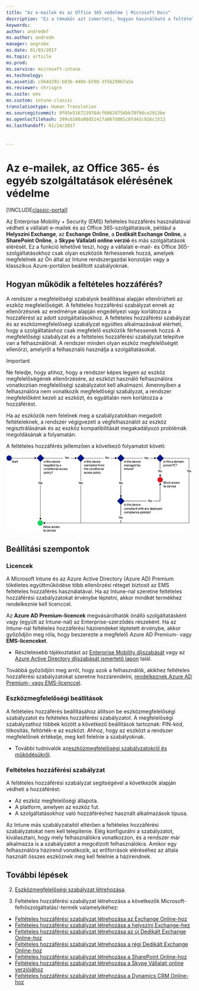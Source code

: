 ```yaml
---
title: "Az e-mailek és az Office 365 védelme | Microsoft Docs"
description: "Ez a témakör azt ismerteti, hogyan használható a feltételes hozzáférés arra, hogy csak a megfelelő eszközök férhessenek hozzá a vállalati e-mailekhez, valamint a SharePoint Online-on és más szolgáltatásokban tárolt vállalati adatokhoz."
keywords: 
author: andredm7
ms.author: andredm
manager: angrobe
ms.date: 01/03/2017
ms.topic: article
ms.prod: 
ms.service: microsoft-intune
ms.technology: 
ms.assetid: c564d292-b83b-440d-bf08-3f5b299b7a5e
ms.reviewer: chrisgre
ms.suite: ems
ms.custom: intune-classic
translationtype: Human Translation
ms.sourcegitcommit: 9f05e516723976dcf6862475dbb78f9dce2913be
ms.openlocfilehash: 399c6260a98d51417a067d001c0fd42c926c1513
ms.lasthandoff: 01/24/2017


---
```


# <a name="protect-access-to-email-office-365-and-other-services-with-microsoft-intune"></a>Az e-mailek, az Office 365- és egyéb szolgáltatások elérésének védelme

[!INCLUDE[classic-portal](../includes/classic-portal.md)]

Az Enterprise Mobility + Security (EMS) feltételes hozzáférés használatával védheti a vállalati e-mailek és az Office 365-szolgáltatások, például a **Helyszíni Exchange**, az **Exchange Online**, a **Dedikált Exchange Online**, a **SharePoint Online**, a **Skype Vállalati online verzió** és más szolgáltatások elérését. Ez a funkció lehetővé teszi, hogy a vállalati e-mail- és Office 365-szolgáltatásokhoz csak olyan eszközök férhessenek hozzá, amelyek megfelelnek az Ön által az Intune rendszergazdai konzolján vagy a klasszikus Azure-portálon beállított szabályoknak.
## <a name="how-does-conditional-access-work"></a>Hogyan működik a feltételes hozzáférés?
A rendszer a megfelelőségi szabályok beállításai alapján ellenőrizheti az eszköz megfelelőségét. A feltételes hozzáférési szabályzat ennek az ellenőrzésnek az eredménye alapján engedélyezi vagy korlátozza a hozzáférést az adott szolgáltatásokhoz. A feltételes hozzáférési szabályzat és az eszközmegfelelőségi szabályzat együttes alkalmazásával elérheti, hogy a szolgáltatáshoz csak megfelelő eszközök férhessenek hozzá. A megfelelőségi szabályzat és a feltételes hozzáférési szabályzat telepítve van a felhasználónál. A rendszer minden olyan eszköz megfelelőségét ellenőrzi, amelyről a felhasználó használja a szolgáltatásokat.

> [!IMPORTANT] 
> Ne feledje, hogy ahhoz, hogy a rendszer képes legyen az eszköz megfelelőségének ellenőrzésére, az eszközt használó felhasználóra vonatkozóan megfelelőségi szabályzatot kell alkalmazni.
> Amennyiben a felhasználóra nem vonatkozik megfelelőségi szabályzat, a rendszer megfelelőként kezeli az eszközt, és egyáltalán nem korlátozza a hozzáférést.

Ha az eszközök nem felelnek meg a szabályzatokban megadott feltételeknek, a rendszer végigvezeti a végfelhasználót az eszköz regisztrálásának és az eszköz kompatibilitását megakadályozó problémák megoldásának a folyamatán.

A feltételes hozzáférés jellemzően a következő folyamatot követi:

![Azokat a döntési pontokat megjelenítő diagram, amelyek segítségével a rendszer meghatározza, hogy hozzáférést kaphat-e az adott eszköz az adott szolgáltatáshoz](../media/ConditionalAccess4.png)

## <a name="setup-considerations"></a>Beállítási szempontok

### <a name="licensing"></a>Licencek

A Microsoft Intune és az Azure Active Directory (Azure AD) Premium tökéletes együttműködése több ellenőrzési réteget biztosít az EMS feltételes hozzáférés használatával. Ha az Intune-nal szeretne feltételes hozzáférési szabályzatokat érvénybe léptetni, akkor mindkét termékhez rendelkeznie kell licenccel.

Az **Azure AD Premium-licencek** megvásárolhatók önálló szolgáltatásként vagy (együtt az Intune-nal) az Enterprise-szerződés részeként. Ha az Intune-nal feltételes hozzáférési házirendeket léptetett érvénybe, akkor győződjön meg róla, hogy beszerezte a megfelelő Azure AD Premium- vagy **EMS-licenceket**.

- Részletesebb tájékoztatást az [Enterprise Mobility díjszabását](https://www.microsoft.com/en-us/cloud-platform/enterprise-mobility-pricing) vagy az [Azure Active Directory díjszabását ismertető lapon](https://azure.microsoft.com/en-us/pricing/details/active-directory/) talál.

Továbbá győződjön meg arról, hogy azok a felhasználók, akikhez feltételes hozzáférési szabályzatokat szeretne hozzárendelni, [rendelkeznek Azure AD Premium- vagy EMS-licenccel](/Intune/get-started/start-with-a-paid-subscription-to-microsoft-intune-step-4.md).

### <a name="device-compliance-settings"></a>Eszközmegfelelőségi beállítások

A feltételes hozzáférés beállításához állítson be eszközmegfelelőségi szabályzatot és feltételes hozzáférési szabályzatot. A megfelelőségi szabályzathoz többek között a következő beállítások tartoznak: PIN-kód, titkosítás, feltörték-e az eszközt. Ahhoz, hogy az eszközt a rendszer megfelelőnek értékelje, meg kell felelnie a szabályoknak.

- További tudnivalók az[eszközmegfelelőségi szabályzatokról és működésükről](introduction-to-device-compliance-policies-in-microsoft-intune.md).

### <a name="conditional-access-policy"></a>Feltételes hozzáférési szabályzat

A feltételes hozzáférési szabályzat segítségével a következők alapján védheti a hozzáférést:
- Az eszköz megfelelőségi állapota.
- A platform, amelyen az eszköz fut.
- A szolgáltatásokhoz való hozzáféréshez használt alkalmazások típusa.

Az Intune más szabályzataitól eltérően a feltételes hozzáférési szabályzatokat nem kell telepítenie. Elég konfigurálni a szabályzatot, kiválasztani, hogy mely felhasználókra vonatkozzon, és a rendszer már alkalmazza is a szabályzatot a megcélzott felhasználókra. Amikor egy felhasználóra házirend vonatkozik, az erőforrások eléréséhez az általa használt összes eszköznek meg kell felelnie a házirendnek.


## <a name="next-steps"></a>További lépések


2. [Eszközmegfelelőségi szabályzat létrehozása](create-a-device-compliance-policy-in-microsoft-intune.md).

2.  Feltételes hozzáférési szabályzat létrehozása a következők Microsoft-felhőszolgáltatás/-termék valamelyikéhez:

  - [Feltételes hozzáférési szabályzat létrehozása az Exchange Online-hoz](restrict-access-to-exchange-online-with-microsoft-intune.md)
  - [Feltételes hozzáférési szabályzat létrehozása a helyszíni Exchange-hez](restrict-access-to-exchange-onpremises-with-microsoft-intune.md)
  - [Feltételes hozzáférési szabályzat létrehozása az új Dedikált Exchange Online-hoz](restrict-access-to-exchange-online-with-microsoft-intune.md)
  - [Feltételes hozzáférési szabályzat létrehozása a régi Dedikált Exchange Online-hoz](restrict-access-to-exchange-onpremises-with-microsoft-intune.md)
  - [Feltételes hozzáférési szabályzat létrehozása a SharePoint Online-hoz](restrict-access-to-sharepoint-online-with-microsoft-intune.md)
  - [Feltételes hozzáférési szabályzat létrehozása a Skype Vállalati online verziójához](restrict-access-to-skype-for-business-online-with-microsoft-intune.md)
  - [Feltételes hozzáférési szabályzat létrehozása a Dynamics CRM Online-hoz](restrict-access-to-dynamics-crm-online-with-microsoft-intune.md)

